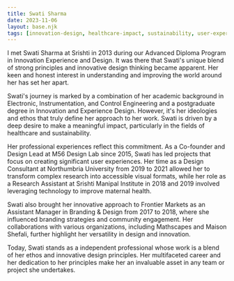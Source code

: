 ```yaml
---
title: Swati Sharma
date: 2023-11-06
layout: base.njk
tags: [innovation-design, healthcare-impact, sustainability, user-experience, visual-communication, maternal-health-technology, branding-strategy, community-engagement, design-consultancy, principled-design, peer]
--- 
```


I met Swati Sharma at Srishti in 2013 during our Advanced Diploma Program in Innovation Experience and Design. It was there that Swati's unique blend of strong principles and innovative design thinking became apparent. Her keen and honest interest in understanding and improving the world around her has set her apart.

Swati's journey is marked by a combination of her academic background in Electronic, Instrumentation, and Control Engineering and a postgraduate degree in Innovation and Experience Design. However, it's her ideologies and ethos that truly define her approach to her work. Swati is driven by a deep desire to make a meaningful impact, particularly in the fields of healthcare and sustainability.

Her professional experiences reflect this commitment. As a Co-founder and Design Lead at M56 Design Lab since 2015, Swati has led projects that focus on creating significant user experiences. Her time as a Design Consultant at Northumbria University from 2019 to 2021 allowed her to transform complex research into accessible visual formats, while her role as a Research Assistant at Srishti Manipal Institute in 2018 and 2019 involved leveraging technology to improve maternal health.

Swati also brought her innovative approach to Frontier Markets as an Assistant Manager in Branding & Design from 2017 to 2018, where she influenced branding strategies and community engagement. Her collaborations with various organizations, including Mathscapes and Maison Shefali, further highlight her versatility in design and innovation.

Today, Swati stands as a independent professional whose work is a blend of her ethos and innovative design principles. Her multifaceted career and her dedication to her principles make her an invaluable asset in any team or project she undertakes.